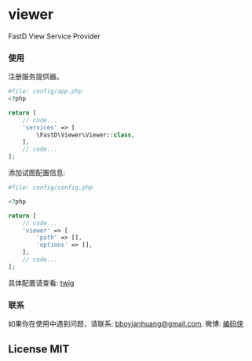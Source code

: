 # viewer

FastD View Service Provider

### 使用

注册服务提供器。

```php
#file: config/app.php
<?php

return [
    // code...
    'services' => [
        \FastD\Viewer\Viewer::class,
    ],
    // code...    
];
```

添加试图配置信息:

```php
#file: config/config.php

<?php

return [
    // code...
    'viewer' => [
        'path' => [],
        'options' => [],
    ],
    // code...    
];
```

具体配置请查看: [twig](http://twig.sensiolabs.org/documentation)

### 联系

如果你在使用中遇到问题，请联系: [bboyjanhuang@gmail.com](mailto:bboyjanhuang@gmail.com). 微博: [编码侠](http://weibo.com/ecbboyjan)

## License MIT
